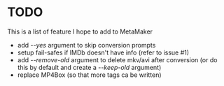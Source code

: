 # TODO
This is a list of feature I hope to add to MetaMaker

* add *--yes* argument to skip conversion prompts
* setup fail-safes if IMDb doesn't have info (refer to issue \#1)
* add *--remove-old* argument to delete mkv/avi after conversion (or do this by default and create a *--keep-old* argument)
* replace MP4Box (so that more tags ca be written)
